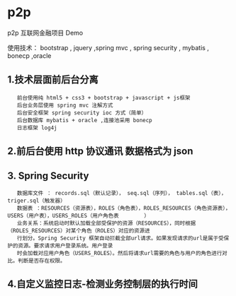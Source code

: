 # p2p  
   
p2p 互联网金融项目 Demo

使用技术： bootstrap , jquery ,spring mvc , spring security , mybatis , bonecp ,oracle

## 1.技术层面前后台分离
      
       前台使用纯 html5 + css3 + bootstrap + javascript + js框架     
       后台业务层使用 spring mvc 注解方式    
       后台安全框架 spring security ioc 方式（简单）    
       后台数据库 mybatis + oracle ,连接池采用 bonecp   
       日志框架 log4j   
   
## 2.前后台使用 http 协议通讯  数据格式为 json   
  
## 3. Spring Security  
       数据库文件 ： records.sql（默认记录）， seq.sql（序列）， tables.sql（表），triger.sql（触发器）  
       数据表 ：RESOURCES（资源表），ROLES（角色表），ROLES_RESOURCES（角色资源表），USERS（用户表），USERS_ROLES（用户角色表        ）
       业务关系：系统启动时默认加载全部受保护的资源（RESOURCES），同时根据（ROLES_RESOURCES）对某个角色（ROLES）对应的资源进   
       行划分。Spring Security 框架自动拦截全部url请求。如果发现请求的url是属于受保护的资源。要求请求用户登录系统。用户登录   
       时会加载对应用户角色（USERS_ROLES）。然后将请求url需要的角色与用户的角色进行对比。判断是否存在权限。
  
## 4.自定义监控日志-检测业务控制层的执行时间  


